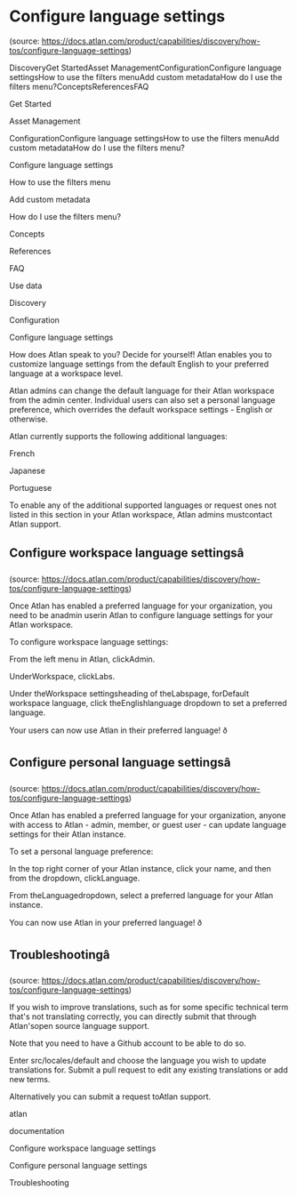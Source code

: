 # Configure language settings
(source: https://docs.atlan.com/product/capabilities/discovery/how-tos/configure-language-settings)

DiscoveryGet StartedAsset ManagementConfigurationConfigure language settingsHow to use the filters menuAdd custom metadataHow do I use the filters menu?ConceptsReferencesFAQ

Get Started

Asset Management

ConfigurationConfigure language settingsHow to use the filters menuAdd custom metadataHow do I use the filters menu?

Configure language settings

How to use the filters menu

Add custom metadata

How do I use the filters menu?

Concepts

References

FAQ

Use data

Discovery

Configuration

Configure language settings

How does Atlan speak to you? Decide for yourself! Atlan enables you to customize language settings from the default English to your preferred language at a workspace level.

Atlan admins can change the default language for their Atlan workspace from the admin center. Individual users can also set a personal language preference, which overrides the default workspace settings - English or otherwise.

Atlan currently supports the following additional languages:

French

Japanese

Portuguese

To enable any of the additional supported languages or request ones not listed in this section in your Atlan workspace, Atlan admins mustcontact Atlan support.



## Configure workspace language settingsâ
(source: https://docs.atlan.com/product/capabilities/discovery/how-tos/configure-language-settings)

Once Atlan has enabled a preferred language for your organization, you need to be anadmin userin Atlan to configure language settings for your Atlan workspace.

To configure workspace language settings:

From the left menu in Atlan, clickAdmin.

UnderWorkspace, clickLabs.

Under theWorkspace settingsheading of theLabspage, forDefault workspace language, click theEnglishlanguage dropdown to set a preferred language.

Your users can now use Atlan in their preferred language! ð



## Configure personal language settingsâ
(source: https://docs.atlan.com/product/capabilities/discovery/how-tos/configure-language-settings)

Once Atlan has enabled a preferred language for your organization, anyone with access to Atlan - admin, member, or guest user - can update language settings for their Atlan instance.

To set a personal language preference:

In the top right corner of your Atlan instance, click your name, and then from the dropdown, clickLanguage.

From theLanguagedropdown, select a preferred language for your Atlan instance.

You can now use Atlan in your preferred language! ð



## Troubleshootingâ
(source: https://docs.atlan.com/product/capabilities/discovery/how-tos/configure-language-settings)

If you wish to improve translations, such as for some specific technical term that's not translating correctly, you can directly submit that through Atlan'sopen source language support.

Note that you need to have a Github account to be able to do so.

Enter src/locales/default and choose the language you wish to update translations for. Submit a pull request to edit any existing translations or add new terms.

Alternatively you can submit a request toAtlan support.

atlan

documentation

Configure workspace language settings

Configure personal language settings

Troubleshooting
